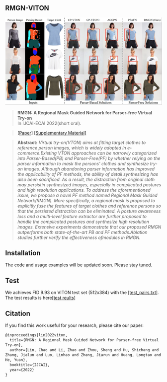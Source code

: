## RMGN-VITON

![example image](./results/example.png)

> **RMGN: A Regional Mask Guided Network for Parser-free Virtual Try-on**<br>
> In IJCAI-ECAI 2022(short oral).

>[[Paper]](http://arxiv.org/abs/2204.11258)
>[[Supplementary Material]](https://drive.google.com/file/d/1Io5VODelB3J8tXznATQQWlaKiR_xycg-/view?usp=sharing)

> **Abstract:** *Virtual try-on(VTON) aims at fitting target clothes to reference person images, which is widely adopted in e-commerce.Existing VTON approaches can be narrowly categorized into Parser-Based(PB) and Parser-Free(PF) by whether relying on the parser information to mask the persons' clothes and synthesize try-on images. Although abandoning parser information has improved the applicability of PF methods, the ability of detail synthesizing has also been sacrificed. As a result, the distraction from original cloth may persistin synthesized images, especially in complicated postures and high resolution applications. To address the aforementioned issue, we propose a novel PF method named Regional Mask Guided Network(RMGN). More specifically, a regional mask is proposed to explicitly fuse the features of target clothes and reference persons so that the persisted distraction can be eliminated. A posture awareness loss and a multi-level feature extractor are further proposed to handle the complicated postures and synthesize high resolution images. Extensive experiments demonstrate that our proposed RMGN outperforms both state-of-the-art PB and PF methods.Ablation studies further verify the effectiveness ofmodules in RMGN.*

## Installation

The code and usage examples will be updated soon. Please stay tuned.

## Test

We achieves FID 9.93 on VITON test set (512x384) with the [[test_pairs.txt]](https://drive.google.com/file/d/15syEhwteKep_EBf7SWSIKGwKDEuw1AYC/view?usp=sharing). The test results is here[[test reults]](https://drive.google.com/file/d/15syEhwteKep_EBf7SWSIKGwKDEuw1AYC/view?usp=sharing)

## Citation

If you find this work useful for your research, please cite our paper:

```
@inproceedings{lin2022viton,
  title={RMGN: A Regional Mask Guided Network for Parser-free Virtual Try-on},
  author={Lin, Chao and Li, Zhao and Zhou, Sheng and Hu, Shichang and Zhang, Jialun and Luo, Linhao and Zhang, Jiarun and Huang, Longtao and He, Yuan},
  booktitle={IJCAI},
  year={2022}
}
```